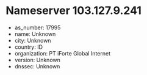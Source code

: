 # Nameserver 103.127.9.241

* as_number: 17995
* name: Unknown
* city: Unknown
* country: ID
* organization: PT iForte Global Internet
* version: Unknown
* dnssec: Unknown
